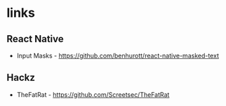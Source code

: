 # links

## React Native

- Input Masks - https://github.com/benhurott/react-native-masked-text

## Hackz

- TheFatRat - https://github.com/Screetsec/TheFatRat
